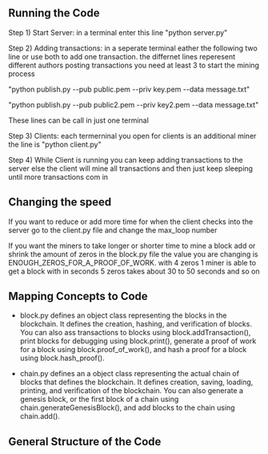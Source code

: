 ## Running the Code

Step 1) Start Server: in a terminal enter this line "python server.py"

Step 2) Adding transactions: in a seperate terminal eather the following two line or use both to add one transaction. the differnet lines
reperesent different authors posting transactions you need at least 3 to start the mining process

"python publish.py --pub public.pem --priv key.pem --data message.txt"

"python publish.py --pub public2.pem --priv key2.pem --data message.txt"

These lines can be call in just one terminal

Step 3) Clients: each termerninal you open for clients is an additional miner the line is "python client.py"

Step 4) While Client is running you can keep adding transactions to the server else the client will mine all transactions and then just
keep sleeping until more transactions com in

## Changing the speed

If you want to reduce or add more time for when the client checks into the server go to the client.py file and change the max_loop number

If you want the miners to take longer or shorter time to mine a block add or shrink the amount of zeros in the block.py file the value
you are changing is ENOUGH_ZEROS_FOR_A_PROOF_OF_WORK. with 4 zeros 1 miner is able to get a block with in seconds 5 zeros takes about
30 to 50 seconds and so on

## Mapping Concepts to Code

* block.py defines an object class representing the blocks in the blockchain. It defines the creation, hashing, and verification of blocks. You can also ass transactions to blocks using block.addTransaction(), print blocks for debugging using block.print(), generate a proof of work for a block using block.proof_of_work(), and hash a proof for a block using block.hash_proof().

* chain.py defines an a object class representing the actual chain of blocks that defines the blockchain. It defines creation, saving, loading, printing, and verification of the blockchain. You can also generate a genesis block, or the first block of a chain using chain.generateGenesisBlock(), and add blocks to the chain using chain.add().

## General Structure of the Code
